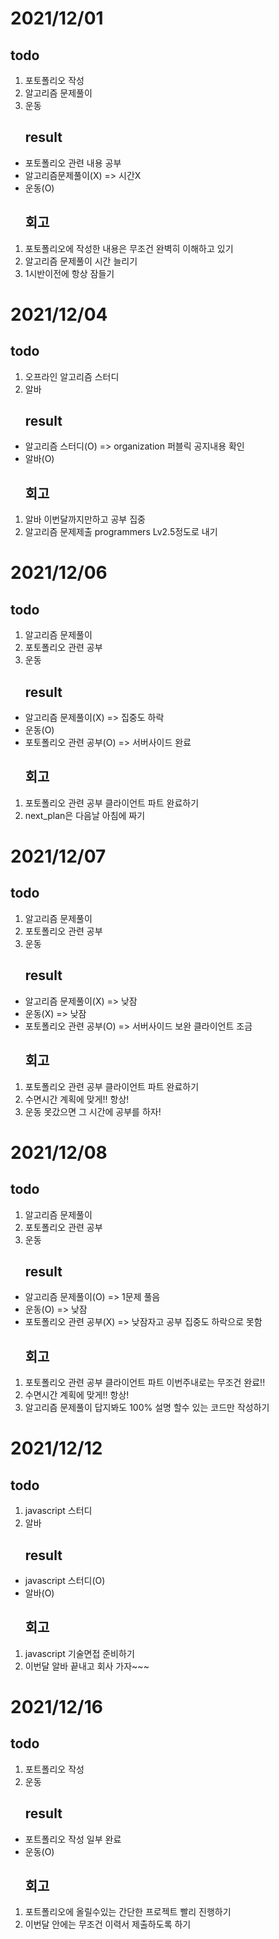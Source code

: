 # 2021/12/01
## todo
1. 포토폴리오 작성
2. 알고리즘 문제풀이
3. 운동
    ## result
* 포토폴리오 관련 내용 공부
* 알고리즘문제풀이(X) => 시간X
* 운동(O)
    ## 회고
1. 포토폴리오에 작성한 내용은 무조건 완벽히 이해하고 있기
2. 알고리즘 문제풀이 시간 늘리기
3. 1시반이전에 항상 잠들기

# 2021/12/04
## todo
1. 오프라인 알고리즘 스터디
2. 알바
    ## result
* 알고리즘 스터디(O) => organization 퍼블릭 공지내용 확인
* 알바(O)
    ## 회고
1. 알바 이번달까지만하고 공부 집중
2. 알고리즘 문제제출 programmers Lv2.5정도로 내기

# 2021/12/06
## todo
1. 알고리즘 문제풀이
2. 포토폴리오 관련 공부
3. 운동
    ## result
* 알고리즘 문제풀이(X) =>  집중도 하락
* 운동(O)
* 포토폴리오 관련 공부(O) => 서버사이드 완료
    ## 회고
1. 포토폴리오 관련 공부 클라이언트 파트 완료하기
2. next_plan은 다음날 아침에 짜기

# 2021/12/07
## todo
1. 알고리즘 문제풀이
2. 포토폴리오 관련 공부
3. 운동
    ## result
* 알고리즘 문제풀이(X) =>  낮잠
* 운동(X) => 낮잠
* 포토폴리오 관련 공부(O) => 서버사이드 보완 클라이언트 조금
    ## 회고
1. 포토폴리오 관련 공부 클라이언트 파트 완료하기
2. 수면시간 계획에 맞게!! 항상!
3. 운동 못갔으면 그 시간에 공부를 하자!


# 2021/12/08
## todo
1. 알고리즘 문제풀이
2. 포토폴리오 관련 공부
3. 운동
    ## result
* 알고리즘 문제풀이(O) => 1문제 풀음
* 운동(O) => 낮잠
* 포토폴리오 관련 공부(X) => 낮잠자고 공부 집중도 하락으로 못함
    ## 회고
1. 포토폴리오 관련 공부 클라이언트 파트 이번주내로는 무조건 완료!!
2. 수면시간 계획에 맞게!! 항상!
3. 알고리즘 문제풀이 답지봐도 100% 설명 할수 있는 코드만 작성하기

# 2021/12/12
## todo
1. javascript 스터디
2. 알바
    ## result
* javascript 스터디(O)
* 알바(O)
    ## 회고
1. javascript 기술면접 준비하기
2. 이번달 알바 끝내고 회사 가자~~~

# 2021/12/16
## todo
1. 포트폴리오 작성
2. 운동
    ## result
* 포트폴리오 작성 일부 완료
* 운동(O)
    ## 회고
1. 포트폴리오에 올릴수있는 간단한 프로젝트 빨리 진행하기
2. 이번달 안에는 무조건 이력서 제출하도록 하기